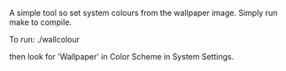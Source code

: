 A simple tool so set system colours from the wallpaper image. Simply run make to compile.

To run:
	./wallcolour 

then look for 'Wallpaper' in Color Scheme in System Settings.
